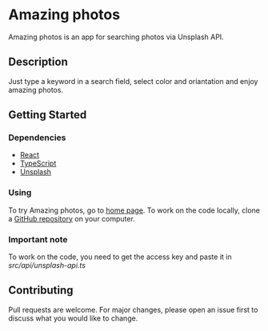 # Amazing photos

Amazing photos is an app for searching photos via Unsplash API.

## Description

Just type a keyword in a search field, select color and oriantation and enjoy amazing photos.

## Getting Started

### Dependencies

* [React](https://github.com/facebook/react/)
* [TypeScript](https://www.npmjs.com/package/typescript)
* [Unsplash](https://www.npmjs.com/package/unsplash-js)

### Using

To try Amazing photos, go to [home page](https://amazing-photos.vercel.app/).
To work on the code locally, clone a [GitHub repository](targetURL "Link title") on your computer. 

### Important note

To work on the code, you need to get the access key and paste it in _src/api/unsplash-api.ts_

## Contributing

Pull requests are welcome. For major changes, please open an issue first to discuss what you would like to change.
